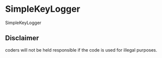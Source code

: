 # SimpleKeyLogger
 SimpleKeyLogger

 ## Disclaimer
 coders will not be held responsible if the code is used for illegal purposes.
